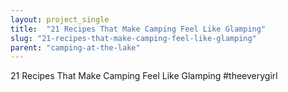 ```yaml
---
layout: project_single
title:  "21 Recipes That Make Camping Feel Like Glamping"
slug: "21-recipes-that-make-camping-feel-like-glamping"
parent: "camping-at-the-lake"
---
```

21 Recipes That Make Camping Feel Like Glamping #theeverygirl